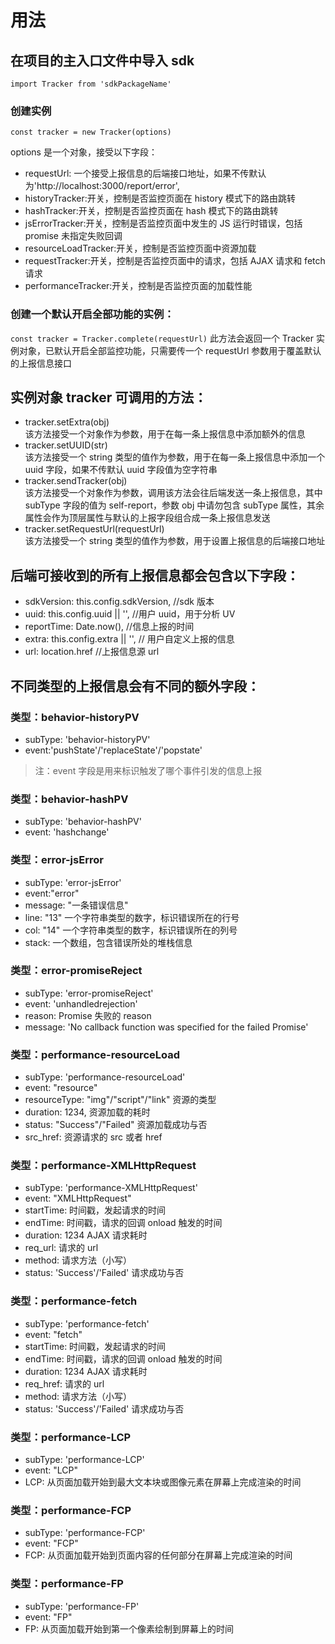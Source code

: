 # 用法

## 在项目的主入口文件中导入 sdk

`import Tracker from 'sdkPackageName'`

### 创建实例

`const tracker = new Tracker(options)`

options 是一个对象，接受以下字段：

- requestUrl<string>: 一个接受上报信息的后端接口地址，如果不传默认为'http://localhost:3000/report/error',
- historyTracker<boolean>:开关，控制是否监控页面在 history 模式下的路由跳转
- hashTracker<boolean>:开关，控制是否监控页面在 hash 模式下的路由跳转
- jsErrorTracker<boolean>:开关，控制是否监控页面中发生的 JS 运行时错误，包括 promise 未指定失败回调
- resourceLoadTracker<boolean>:开关，控制是否监控页面中资源加载
- requestTracker<boolean>:开关，控制是否监控页面中的请求，包括 AJAX 请求和 fetch 请求
- performanceTracker<boolean>:开关，控制是否监控页面的加载性能

### 创建一个默认开启全部功能的实例：

`const tracker = Tracker.complete(requestUrl)`
此方法会返回一个 Tracker 实例对象，已默认开启全部监控功能，只需要传一个 requestUrl 参数用于覆盖默认的上报信息接口

## 实例对象 tracker 可调用的方法：

- tracker.setExtra(obj)  
  该方法接受一个对象作为参数，用于在每一条上报信息中添加额外的信息
- tracker.setUUID(str)  
  该方法接受一个 string 类型的值作为参数，用于在每一条上报信息中添加一个 uuid 字段，如果不传默认 uuid 字段值为空字符串
- tracker.sendTracker(obj)  
  该方法接受一个对象作为参数，调用该方法会往后端发送一条上报信息，其中 subType 字段的值为 self-report，参数 obj 中请勿包含 subType 属性，其余属性会作为顶层属性与默认的上报字段组合成一条上报信息发送
- tracker.setRequestUrl(requestUrl)  
  该方法接受一个 string 类型的值作为参数，用于设置上报信息的后端接口地址

## 后端可接收到的所有上报信息都会包含以下字段：

- sdkVersion: this.config.sdkVersion, //sdk 版本
- uuid: this.config.uuid || '', //用户 uuid，用于分析 UV
- reportTime: Date.now(), //信息上报的时间
- extra: this.config.extra || '', // 用户自定义上报的信息
- url: location.href //上报信息源 url

## 不同类型的上报信息会有不同的额外字段：

### 类型：behavior-historyPV

- subType: 'behavior-historyPV'
- event:'pushState'/'replaceState'/'popstate'

> 注：event 字段是用来标识触发了哪个事件引发的信息上报

### 类型：behavior-hashPV

- subType: 'behavior-hashPV'
- event: 'hashchange'

### 类型：error-jsError

- subType: 'error-jsError'
- event:"error"
- message: "一条错误信息"
- line: "13" 一个字符串类型的数字，标识错误所在的行号
- col: "14" 一个字符串类型的数字，标识错误所在的列号
- stack: 一个数组，包含错误所处的堆栈信息

### 类型：error-promiseReject

- subType: 'error-promiseReject'
- event: 'unhandledrejection'
- reason: Promise 失败的 reason
- message: 'No callback function was specified for the failed Promise'

### 类型：performance-resourceLoad

- subType: 'performance-resourceLoad'
- event: "resource"
- resourceType: "img"/"script"/"link" 资源的类型
- duration: 1234, 资源加载的耗时
- status: "Success"/"Failed" 资源加载成功与否
- src_href: 资源请求的 src 或者 href

### 类型：performance-XMLHttpRequest

- subType: 'performance-XMLHttpRequest'
- event: "XMLHttpRequest"
- startTime: 时间戳，发起请求的时间
- endTime: 时间戳，请求的回调 onload 触发的时间
- duration: 1234 AJAX 请求耗时
- req_url: 请求的 url
- method: 请求方法（小写）
- status: 'Success'/'Failed' 请求成功与否

### 类型：performance-fetch

- subType: 'performance-fetch'
- event: "fetch"
- startTime: 时间戳，发起请求的时间
- endTime: 时间戳，请求的回调 onload 触发的时间
- duration: 1234 AJAX 请求耗时
- req_href: 请求的 url
- method: 请求方法（小写）
- status: 'Success'/'Failed' 请求成功与否

### 类型：performance-LCP

- subType: 'performance-LCP'
- event: "LCP"
- LCP: 从页面加载开始到最大文本块或图像元素在屏幕上完成渲染的时间

### 类型：performance-FCP

- subType: 'performance-FCP'
- event: "FCP"
- FCP: 从页面加载开始到页面内容的任何部分在屏幕上完成渲染的时间

### 类型：performance-FP

- subType: 'performance-FP'
- event: "FP"
- FP: 从页面加载开始到第一个像素绘制到屏幕上的时间
